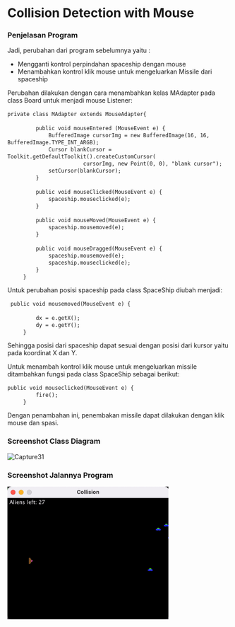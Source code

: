 # Collision Detection with Mouse
### Penjelasan Program
Jadi, perubahan dari program sebelumnya yaitu :
* Mengganti kontrol perpindahan spaceship dengan mouse
* Menambahkan kontrol klik mouse untuk mengeluarkan Missile dari spaceship

Perubahan dilakukan dengan cara menambahkan kelas MAdapter pada class Board untuk menjadi mouse Listener:
```
private class MAdapter extends MouseAdapter{
		 
		 public void mouseEntered (MouseEvent e) {
			 BufferedImage cursorImg = new BufferedImage(16, 16, BufferedImage.TYPE_INT_ARGB);
			 Cursor blankCursor = Toolkit.getDefaultToolkit().createCustomCursor(
					    cursorImg, new Point(0, 0), "blank cursor");
			 setCursor(blankCursor);
		 }
		
		 public void mouseClicked(MouseEvent e) {
			 spaceship.mouseclicked(e);
		 }
		 
		 public void mouseMoved(MouseEvent e) {
			 spaceship.mousemoved(e);
		 }
		 
		 public void mouseDragged(MouseEvent e) {
			 spaceship.mousemoved(e);
			 spaceship.mouseclicked(e);
		 }		 
	 }
```

Untuk perubahan posisi spaceship pada class SpaceShip diubah menjadi:
```
 public void mousemoved(MouseEvent e) {
    	 
    	 dx = e.getX();
    	 dy = e.getY();
     }
```
Sehingga posisi dari spaceship dapat sesuai dengan posisi dari kursor yaitu pada koordinat X dan Y.

Untuk menambah kontrol klik mouse untuk mengeluarkan missile ditambahkan fungsi pada class SpaceShip sebagai berikut:
```
public void mouseclicked(MouseEvent e) {
    	 fire();
     }
```
Dengan penambahan ini, penembakan missile dapat dilakukan dengan klik mouse dan spasi.
### Screenshot Class Diagram
![Capture31](https://user-images.githubusercontent.com/57831206/102791219-40428e80-43d9-11eb-907c-6435645be374.JPG)

### Screenshot Jalannya Program

<img height="300px" alt="DemoApp" src="READMEAssets/DemoAppMouse.gif">
